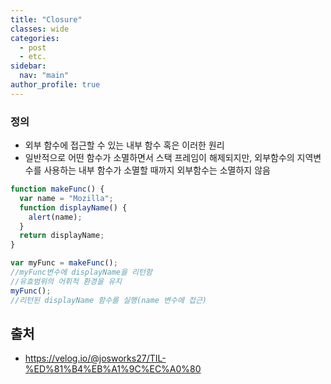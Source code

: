 ```yaml
---
title: "Closure"
classes: wide
categories: 
  - post
  - etc.
sidebar:
  nav: "main"
author_profile: true
---
```

   
### 정의
* 외부 함수에 접근할 수 있는 내부 함수 혹은 이러한 원리
* 일반적으로 어떤 함수가 소멸하면서 스택 프레임이 해제되지만, 외부함수의 지역변수를 사용하는 내부 함수가 소멸할 때까지 외부함수는 소멸하지 않음

```javascript
function makeFunc() {
  var name = "Mozilla";
  function displayName() {
    alert(name);
  }
  return displayName;
}

var myFunc = makeFunc();
//myFunc변수에 displayName을 리턴함
//유효범위의 어휘적 환경을 유지
myFunc();
//리턴된 displayName 함수를 실행(name 변수에 접근)
```

## 출처
* <https://velog.io/@josworks27/TIL-%ED%81%B4%EB%A1%9C%EC%A0%80>